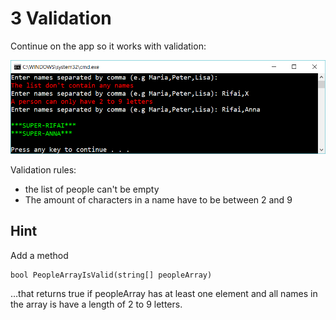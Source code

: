 ﻿# 3 Validation

Continue on the app so it works with validation:

![11](Images/11.png)

Validation rules:
- the list of people can't be empty
- The amount of characters in a name have to be between 2 and 9
 

## Hint

Add a method

    bool PeopleArrayIsValid(string[] peopleArray)

…that returns true if peopleArray has at least one element and all names in the array is have a length of 2 to 9 letters.



